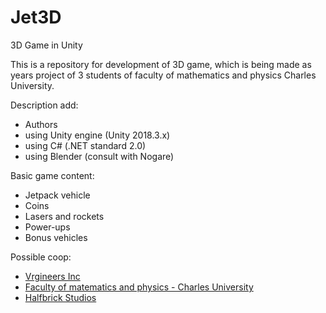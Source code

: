 # Jet3D
3D Game in Unity

This is a repository for development of 3D game, which is being made as years project of 3 students of faculty of mathematics and physics Charles University.


Description add:
  - Authors
  - using Unity engine (Unity 2018.3.x)
  - using C#  (.NET standard 2.0)
  - using Blender (consult with Nogare)

Basic game content:
  - Jetpack vehicle
  - Coins
  - Lasers and rockets
  - Power-ups
  - Bonus vehicles

Possible coop:
 - [Vrgineers Inc](https://vrgineers.com/ "Vrgineers's Homepage") 
 - [Faculty of matematics and physics - Charles University](https://www.mff.cuni.cz/ "MFF UK's Homepage") 
 - [Halfbrick Studios](https://halfbrick.com/our-games/jetpack-joyride/ "Jetpack Joyride's Homepage") 
